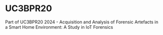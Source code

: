 # UC3BPR20
 Part of UC3BPR20 2024 - Acquisition and Analysis of Forensic Artefacts in a Smart Home Environment: A Study in IoT Forensics
